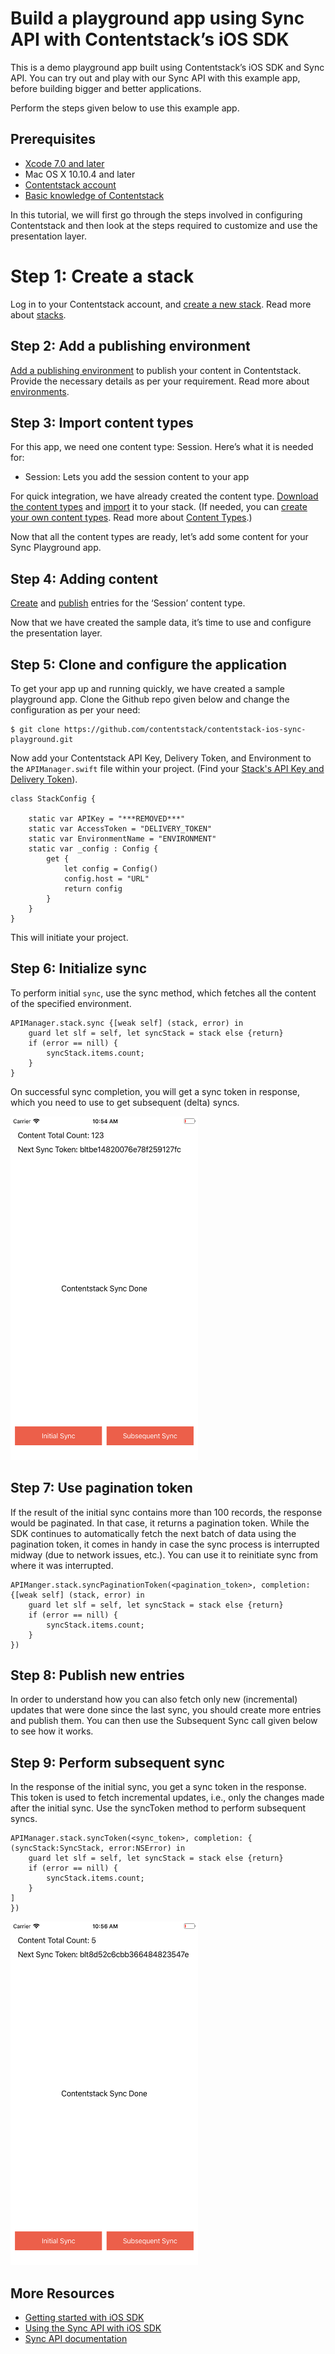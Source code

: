 # Build a playground app using Sync API with Contentstack’s iOS SDK

This is a demo playground app built using Contentstack’s iOS SDK and Sync API. You can try out and play with our Sync API with this example app, before building bigger and better applications.

Perform the steps given below to use this example app.

## Prerequisites
-  [Xcode 7.0 and later](https://developer.apple.com/xcode/)
- Mac OS X 10.10.4 and later
-  [Contentstack account](https://www.app.contentstack.com/)
- [Basic knowledge of Contentstack](https://www.contentstack.com/docs/)

In this tutorial, we will first go through the steps involved in configuring Contentstack and then look at the steps required to customize and use the presentation layer.

# Step 1: Create a stack

Log in to your Contentstack account, and [create a new stack](https://www.contentstack.com/docs/guide/stack#create-a-new-stack). Read more about [stacks](https://www.contentstack.com/docs/guide/stack).

## Step 2: Add a publishing environment

[Add a publishing environment](https://www.contentstack.com/docs/guide/environments#add-an-environment) to publish your content in Contentstack. Provide the necessary details as per your requirement. Read more about [environments](https://www.contentstack.com/docs/guide/environments).

## Step 3: Import content types
For this app, we need one content type: Session. Here’s what it is needed for:
- Session: Lets you add the session content to your app

For quick integration, we have already created the content type. [Download the content types](https://drive.google.com/open?id=1q6JlsAhFjYKnWmMllUrNY4NQMP0ZnEIW) and [import](https://www.contentstack.com/docs/guide/content-types#importing-a-content-type) it to your stack. (If needed, you can [create your own content types](https://www.contentstack.com/docs/guide/content-types#creating-a-content-type). Read more about [Content Types](https://www.contentstack.com/docs/guide/content-types).)

Now that all the content types are ready, let’s add some content for your Sync Playground app.
## Step 4: Adding content
[Create](https://www.contentstack.com/docs/guide/content-management#add-a-new-entry) and [publish](https://www.contentstack.com/docs/guide/content-management#publish-an-entry) entries for the ‘Session’ content type.

Now that we have created the sample data, it’s time to use and configure the presentation layer.

## Step 5: Clone and configure the application

To get your app up and running quickly, we have created a sample playground app. Clone the Github repo given below and change the configuration as per your need:
```
$ git clone https://github.com/contentstack/contentstack-ios-sync-playground.git
```
Now add your Contentstack API Key, Delivery Token, and Environment to the ```APIManager.swift``` file within your project. (Find your [Stack's API Key and Delivery Token](https://www.contentstack.com/docs/apis/content-delivery-api/#authentication)).

```
class StackConfig {

    static var APIKey = "***REMOVED***"
    static var AccessToken = "DELIVERY_TOKEN"
    static var EnvironmentName = "ENVIRONMENT"
    static var _config : Config {
        get {
            let config = Config()
            config.host = "URL"
            return config
        }
    }
}
```

This will initiate your project.

## Step 6: Initialize sync

To perform initial ```sync```, use the sync method, which fetches all the content of the specified environment.

```
APIManager.stack.sync {[weak self] (stack, error) in
    guard let slf = self, let syncStack = stack else {return}
    if (error == nill) {
        syncStack.items.count;
    }
}
```

On successful sync completion, you will get a sync token in response, which you need to use to get subsequent (delta) syncs.

<img src='https://github.com/contentstack/contentstack-ios-sync-playground/blob/master/Images/SyncCompleted.png' width='300' height='550'/>


## Step 7: Use pagination token

If the result of the initial sync contains more than 100 records, the response would be paginated. In that case, it returns a pagination token. While the SDK continues to automatically fetch the next batch of data using the pagination token, it comes in handy in case the sync process is interrupted midway (due to network issues, etc.). You can use it to reinitiate sync from where it was interrupted.
```
APIManger.stack.syncPaginationToken(<pagination_token>, completion: {[weak self] (stack, error) in
    guard let slf = self, let syncStack = stack else {return}
    if (error == nill) {
        syncStack.items.count;
    }
})
```
## Step 8: Publish new entries

In order to understand how you can also fetch only new (incremental) updates that were done since the last sync, you should create more entries and publish them. You can then use the Subsequent Sync call given below to see how it works.

## Step 9: Perform subsequent sync

In the response of the initial sync, you get a sync token in the response. This token is used to fetch incremental updates, i.e., only the changes made after the initial sync. Use the syncToken method to perform subsequent syncs.


```
APIManager.stack.syncToken(<sync_token>, completion: { (syncStack:SyncStack, error:NSError) in
    guard let slf = self, let syncStack = stack else {return}
    if (error == nill) {
        syncStack.items.count;
    }
]
})
```
<img src='https://github.com/contentstack/contentstack-ios-sync-playground/blob/master/Images/Subsequentsync.png' width='300' height='550'/>


## More Resources
-   [Getting started with iOS SDK](https://www.contentstack.com/docs/platforms/ios)
-   [Using the Sync API with iOS SDK](https://www.contentstack.com/docs/guide/synchronization/using-the-sync-api-with-ios-sdk)
-   [Sync API documentation](https://www.google.com/url?q=https://www.contentstack.com/docs/apis/content-delivery-api/#synchronization&sa=D&ust=1540373553842000&usg=AFQjCNErftWljzbGy77oAYK01xsOU4z_rw)
